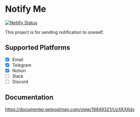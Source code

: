 # Notify Me

[![Netlify Status](https://api.netlify.com/api/v1/badges/6c35deee-285a-45ff-8f98-c1f5fd83e759/deploy-status)](https://app.netlify.com/sites/notify-huakun/deploys)

This project is for sending notification to oneself.

## Supported Platforms

- [x] Email
- [x] Telegram
- [x] Notion
- [ ] Slack
- [ ] Discord

## Documentation

https://documenter.getpostman.com/view/18849321/UzXKXKdv
